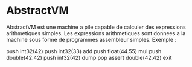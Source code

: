 # AbstractVM

AbstractVM est une machine a pile capable de calculer des expressions arithmetiques simples. Les expressions arithmetiques sont donnees a la machine sous forme de programmes assembleur simples.
Exemple :

push int32(42)
push int32(33)
add
push float(44.55)
mul
push double(42.42)
push int32(42)
dump
pop
assert double(42.42)
exit
